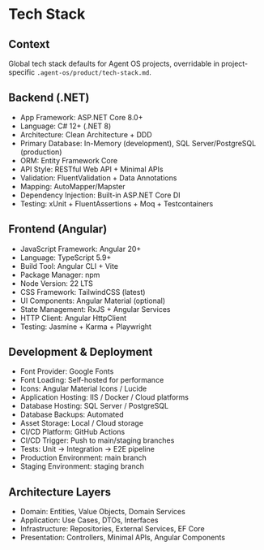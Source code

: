 # Tech Stack

## Context

Global tech stack defaults for Agent OS projects, overridable in project-specific `.agent-os/product/tech-stack.md`.

## Backend (.NET)
- App Framework: ASP.NET Core 8.0+
- Language: C# 12+ (.NET 8)
- Architecture: Clean Architecture + DDD
- Primary Database: In-Memory (development), SQL Server/PostgreSQL (production)
- ORM: Entity Framework Core
- API Style: RESTful Web API + Minimal APIs
- Validation: FluentValidation + Data Annotations
- Mapping: AutoMapper/Mapster
- Dependency Injection: Built-in ASP.NET Core DI
- Testing: xUnit + FluentAssertions + Moq + Testcontainers

## Frontend (Angular)
- JavaScript Framework: Angular 20+
- Language: TypeScript 5.9+
- Build Tool: Angular CLI + Vite
- Package Manager: npm
- Node Version: 22 LTS
- CSS Framework: TailwindCSS (latest)
- UI Components: Angular Material (optional)
- State Management: RxJS + Angular Services
- HTTP Client: Angular HttpClient
- Testing: Jasmine + Karma + Playwright

## Development & Deployment
- Font Provider: Google Fonts
- Font Loading: Self-hosted for performance
- Icons: Angular Material Icons / Lucide
- Application Hosting: IIS / Docker / Cloud platforms
- Database Hosting: SQL Server / PostgreSQL
- Database Backups: Automated
- Asset Storage: Local / Cloud storage
- CI/CD Platform: GitHub Actions
- CI/CD Trigger: Push to main/staging branches
- Tests: Unit → Integration → E2E pipeline
- Production Environment: main branch
- Staging Environment: staging branch

## Architecture Layers
- Domain: Entities, Value Objects, Domain Services
- Application: Use Cases, DTOs, Interfaces
- Infrastructure: Repositories, External Services, EF Core
- Presentation: Controllers, Minimal APIs, Angular Components
